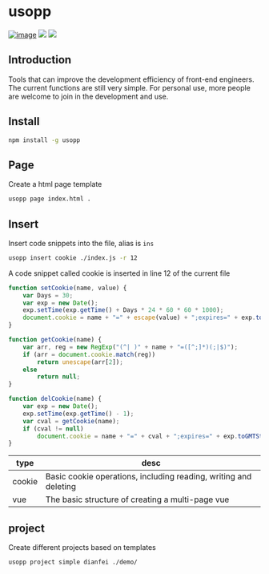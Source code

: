 # usopp

[![image](https://img.shields.io/npm/v/usopp.svg)](https://www.npmjs.com/package/usopp)
[![](https://img.shields.io/npm/l/usopp.svg)](https://www.npmjs.com/package/usopp)
[![](https://img.shields.io/github/issues/everygit/usopp)](https://github.com/everygit/usopp/issues)

## Introduction

Tools that can improve the development efficiency of front-end engineers. The current functions are still very simple. For personal use, more people are welcome to join in the development and use.

## Install

```sh
npm install -g usopp
```

## Page

Create a html page template

```sh
usopp page index.html .
```

## Insert

Insert code snippets into the file, alias is `ins`

```sh
usopp insert cookie ./index.js -r 12
```

A code snippet called cookie is inserted in line 12 of the current file

```js
function setCookie(name, value) {
    var Days = 30;
    var exp = new Date();
    exp.setTime(exp.getTime() + Days * 24 * 60 * 60 * 1000);
    document.cookie = name + "=" + escape(value) + ";expires=" + exp.toGMTString();
}

function getCookie(name) {
    var arr, reg = new RegExp("(^| )" + name + "=([^;]*)(;|$)");
    if (arr = document.cookie.match(reg))
        return unescape(arr[2]);
    else
        return null;
}

function delCookie(name) {
    var exp = new Date();
    exp.setTime(exp.getTime() - 1);
    var cval = getCookie(name);
    if (cval != null)
        document.cookie = name + "=" + cval + ";expires=" + exp.toGMTString();
}
```

type | desc
--|--
cookie | Basic cookie operations, including reading, writing and deleting
vue | The basic structure of creating a multi-page vue


## project

Create different projects based on templates

```sh
usopp project simple dianfei ./demo/
```